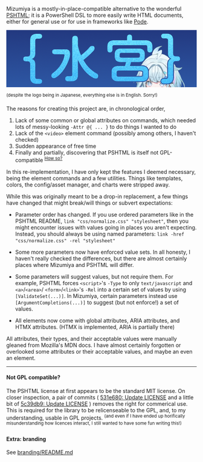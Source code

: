 Mizumiya is a mostly-in-place-compatible alternative to the wonderful
[PSHTML](https://github.com/Stephanevg/PSHTML); it is a PowerShell DSL to more
easily write HTML documents, either for general use or for use in frameworks
like [Pode](https://github.com/badgerati/pode).

<img align="center" alt="Logo" src="branding/mizumiya.png">

<sup>(despite the logo being in Japanese, everything else is in English. Sorry!)
</sup>

The reasons for creating this project are, in chronological order,
1. Lack of some common or global attributes on commands, which needed lots of
messy-looking `-Attr @{ ... }` to do things I wanted to do
2. Lack of the `<video>` element command (possibly among others, I haven't
checked)
3. Sudden appearance of free time
4. Finally and partially, discovering that PSHTML is itself not GPL-compatible
<sup>[How so?](#not-gpl-compatible)</sup>

In this re-implementation, I have only kept the features I deemed necessary,
being the element commands and a few utilities. Things like templates, colors,
the config/asset manager, and charts were stripped away.

While this was originally meant to be a drop-in replacement, a few things have
changed that might break/will things or subvert expectations:
* Parameter order has changed. If you use ordered parameters like in the PSHTML
README, `link "css/normalize.css" "stylesheet"`, then you might encounter issues
with values going in places you aren't expecting. Instead, you should always be
using named parameters: `link -href "css/normalize.css" -rel "stylesheet"`

* Some more parameters now have enforced value sets. In all honesty, I haven't
really checked the differences, but there are almost certainly places where
Mizumiya and PSHTML will differ.

* Some parameters will suggest values, but not require them. For example, PSHTML
forces `<script>`'s `-Type` to only `text/javascript` and `<a>`/`<area>`/
`<form>`/`<link>`'s `-Rel` into a certain set of values by using
`[ValidateSet(...)]`. In Mizumiya, certain parameters instead use
`[ArgumentCompletions(...)]` to suggest (but not enforce!) a set of values.

* All elements now come with global attributes, ARIA attributes, and HTMX
attributes. (HTMX is implemented, ARIA is partially there)

All attributes, their types, and their acceptable values were manually gleaned
from Mozilla's MDN docs. I have almost certainly forgotten or overlooked some
attributes or their acceptable values, and maybe an even an element.

---

#### Not GPL compatible?
The PSHTML license at first appears to be the standard MIT license. On closer
inspection, a pair of commits (
[531e680: Update LICENSE](https://github.com/Stephanevg/PSHTML/commit/531e680613cd16d77c9d929a530864cb394d1980)
and a little bit of
[5c39db9: Update LICENSE](https://github.com/Stephanevg/PSHTML/commit/5c39db936a5cf265a5bb8be8dd3fc7ee2042a6cb)
) removes the right for commerical use. This is required for the library to be
relicenseable to the GPL, and, to my understanding, usable in GPL projects.
<sup>(and
even if I have ended up horifically misunderstanding how licences interact, I
still wanted to have some fun writing this!)</sup>

#### Extra: branding
See [branding/README.md](branding/README.md)
